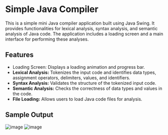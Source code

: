 # Simple Java Compiler

This is a simple mini Java compiler application built using Java Swing. It provides functionalities for lexical analysis, syntax analysis, and semantic analysis of Java code. The application includes a loading screen and a main interface for performing these analyses.

## Features
- Loading Screen: Displays a loading animation and progress bar.
- __Lexical Analysis:__ Tokenizes the input code and identifies data types, assignment operators, delimiters, values, and identifiers.
- __Syntax Analysis:__ Validates the structure of the tokenized input code.
- __Semantic Analysis:__ Checks the correctness of data types and values in the code.
- __File Loading:__ Allows users to load Java code files for analysis.

## Sample Output
![image](https://github.com/user-attachments/assets/83ff9989-721d-42be-b47e-07a312b48908) ![image](https://github.com/user-attachments/assets/0966b3d2-5953-44bd-a008-4fc010b0caa8)


